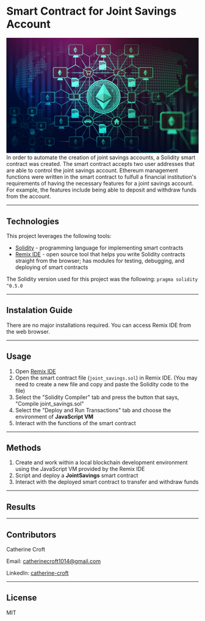 # Smart Contract for Joint Savings Account
![Smart Contract](./Execution_Results/smart_contract.jpeg)
In order to automate the creation of joint savings accounts, a Solidity smart contract was created. The smart contract accepts two user addresses that are able to control the joint savings account. Ethereum management functions were written in the smart contract to fulfull a financial institution's requirements of having the necessary features for a joint savings account. For example, the features include being able to deposit and withdraw funds from the account. 

---
## Technologies
This project leverages the following tools:
* [Solidity](https://docs.soliditylang.org/en/v0.8.13/) - programming language for implementing smart contracts
* [Remix IDE](https://remix.ethereum.org/#optimize=false&runs=200&evmVersion=null&version=soljson-v0.8.7+commit.e28d00a7.js) - open source tool that helps you write Solidity contracts straight from the browser; has modules for testing, debugging, and deploying of smart contracts

The Solidity version used for this project was the following:
`pragma solidity ^0.5.0`

---

## Instalation Guide
There are no major installations required. You can access Remix IDE from the web browser. 

---

## Usage
1. Open [Remix IDE](https://remix.ethereum.org/#optimize=false&runs=200&evmVersion=null&version=soljson-v0.8.7+commit.e28d00a7.js) 
2. Open the smart contract file (`joint_savings.sol`) in Remix IDE. (You may need to create a new file and copy and paste the Solidity code to the file)
3. Select the "Solidity Compiler" tab and press the button that says, "Compile joint_savings.sol"
4. Select the "Deploy and Run Transactions" tab and choose the environment of **JavaScript VM**
5. Interact with the functions of the smart contract 

---

## Methods
1. Create and work within a local blockchain development environment using the JavaScript VM provided by the Remix IDE
2. Script and deploy a **JointSavings** smart contract
3. Interact with the deployed smart contract to transfer and withdraw funds

---

## Results 

---

## Contributors
Catherine Croft

Email: catherinecroft1014@gmail.com

LinkedIn: [catherine-croft](https://www.linkedin.com/in/catherine-croft-4715481aa/)

---

## License 
MIT